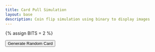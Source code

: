 ```yaml
---
title: Card Pull Simulation
layout: base
description: Coin flip simulation using binary to display images
---
```

{% assign BITS = 2 %}

<head>
    <title>Random Card Generator</title>
</head>
<body>

<button onclick="handleButtonClick()">Generate Random Card</button>
<img id="cardImage" src="" alt="">
<p id="cardImage"></p>

<script>
var cards = ["Ace", "2", "3", "4", "5", "6", "7", "8", "9", "10", "Jack", "Queen", "King"];
var suits = ["Diamonds", "Hearts", "Spades", "Clubs"];

function handleButtonClick() {
  var randomCard = cards[Math.floor(Math.random() * cards.length)];
  var randomSuit = suits[Math.floor(Math.random() * suits.length)];
  var cardOutput = document.getElementById("cardOutput");
  cardOutput.textContent = randomCard + " of " + randomSuit;
  var cardImage = document.getElementById("cardImage");
  if (randomCard === "Ace" && randomSuit === "Spades") {
    cardImage.setAttribute("src", "C1.png");
  } else if (randomCard === "2" && randomSuit === "Spades") {
    cardImage.setAttribute("src", "C2.png");
  } else if (randomCard === "3" && randomSuit === "Spades") {
    cardImage.setAttribute("src", "C3.png");
  } else if (randomCard === "4" && randomSuit === "Spades") {
    cardImage.setAttribute("src", "C4.png");
  } else if (randomCard === "5" && randomSuit === "Spades") {
    cardImage.setAttribute("src", "C5.png");
  } else if (randomCard === "6" && randomSuit === "Spades") {
    cardImage.setAttribute("src", "C6.png");
  } else if (randomCard === "7" && randomSuit === "Spades") {
    cardImage.setAttribute("src", "C7.png");
  } else if (randomCard === "8" && randomSuit === "Spades") {
    cardImage.setAttribute("src", "C8.png");
  } else if (randomCard === "9" && randomSuit === "Spades") {
    cardImage.setAttribute("src", "C9.png");
  } else if (randomCard === "10" && randomSuit === "Spades") {
    cardImage.setAttribute("src", "C10.png");
  } else if (randomCard === "Jack" && randomSuit === "Spades") {
    cardImage.setAttribute("src", "C11.png");
  } else if (randomCard === "Queen" && randomSuit === "Spades") {
    cardImage.setAttribute("src", "C12.png");
  } else if (randomCard === "King" && randomSuit === "Spades") {
    cardImage.setAttribute("src", "C13.png");
  } else if (randomCard === "Ace" && randomSuit === "Diamonds") {
    cardImage.setAttribute("src", "D1.png");
  } else if (randomCard === "2" && randomSuit === "Diamonds") {
    cardImage.setAttribute("src", "D2.png");
  } else if (randomCard === "3" && randomSuit === "Diamonds") {
    cardImage.setAttribute("src", "D3.png");
  } else if (randomCard === "4" && randomSuit === "Diamonds") {
    cardImage.setAttribute("src", "D4.png");
  } else if (randomCard === "5" && randomSuit === "Diamonds") {
    cardImage.setAttribute("src", "D5.png");
  } else if (randomCard === "6" && randomSuit === "Diamonds") {
    cardImage.setAttribute("src", "D6.png");
  } else if (randomCard === "7" && randomSuit === "Diamonds") {
    cardImage.setAttribute("src", "D7.png"); 
  } else if (randomCard === "8" && randomSuit === "Diamonds") {
    cardImage.setAttribute("src", "D8.png");
  } else if (randomCard === "9" && randomSuit === "Diamonds") {
    cardImage.setAttribute("src", "D9.png");
  } else if (randomCard === "10" && randomSuit === "Diamonds") {
    cardImage.setAttribute("src", "D10.png");
  } else if (randomCard === "Jack" && randomSuit === "Diamonds") {
    cardImage.setAttribute("src", "D11.png");
  } else if (randomCard === "Queen" && randomSuit === "Diamonds") {
    cardImage.setAttribute("src", "D12.png");
  } else if (randomCard === "King" && randomSuit === "Diamonds") {
    cardImage.setAttribute("src", "D13.png");
  } else if (randomCard === "Ace" && randomSuit === "Hearts") {
    cardImage.setAttribute("src", "H1.png");
  } else if (randomCard === "2" && randomSuit === "Hearts") {
    cardImage.setAttribute("src", "H2.png");
  } else if (randomCard === "3" && randomSuit === "Hearts") {
    cardImage.setAttribute("src", "H3.png");
  } else if (randomCard === "4" && randomSuit === "Hearts") {
    cardImage.setAttribute("src", "H4.png");
  } else if (randomCard === "5" && randomSuit === "Hearts") {
    cardImage.setAttribute("src", "H5.png");
  } else if (randomCard === "6" && randomSuit === "Hearts") {
    cardImage.setAttribute("src", "H6.png");
  } else if (randomCard === "7" && randomSuit === "Hearts") {
    cardImage.setAttribute("src", "H7.png"); 
  } else if (randomCard === "8" && randomSuit === "Hearts") {
    cardImage.setAttribute("src", "H8.png");
  } else if (randomCard === "9" && randomSuit === "Hearts") {
    cardImage.setAttribute("src", "H9.png");
  } else if (randomCard === "10" && randomSuit === "Hearts") {
    cardImage.setAttribute("src", "H10.png");
  } else if (randomCard === "Jack" && randomSuit === "Hearts") {
    cardImage.setAttribute("src", "H11.png");
  } else if (randomCard === "Queen" && randomSuit === "Hearts") {
    cardImage.setAttribute("src", "H12.png");
  } else if (randomCard === "King" && randomSuit === "Hearts") {
    cardImage.setAttribute("src", "H13.png");
  } else if (randomCard === "Ace" && randomSuit === "Clubs") {
    cardImage.setAttribute("src", "S1.png");
  } else if (randomCard === "2" && randomSuit === "Clubs") {
    cardImage.setAttribute("src", "S2.png");
  } else if (randomCard === "3" && randomSuit === "Clubs") {
    cardImage.setAttribute("src", "S3.png");
  } else if (randomCard === "4" && randomSuit === "Clubs") {
    cardImage.setAttribute("src", "S4.png");
  } else if (randomCard === "5" && randomSuit === "Clubs") {
    cardImage.setAttribute("src", "S5.png");
  } else if (randomCard === "6" && randomSuit === "Clubs") {
    cardImage.setAttribute("src", "S6.png");
  } else if (randomCard === "7" && randomSuit === "Clubs") {
    cardImage.setAttribute("src", "S7.png"); 
  } else if (randomCard === "8" && randomSuit === "Clubs") {
    cardImage.setAttribute("src", "S8.png");
  } else if (randomCard === "9" && randomSuit === "Clubs") {
    cardImage.setAttribute("src", "S9.png");
  } else if (randomCard === "10" && randomSuit === "Clubs") {
    cardImage.setAttribute("src", "S10.png");
  } else if (randomCard === "Jack" && randomSuit === "Clubs") {
    cardImage.setAttribute("src", "S11.png");
  } else if (randomCard === "Queen" && randomSuit === "Clubs") {
    cardImage.setAttribute("src", "S12.png");
  } else if (randomCard === "King" && randomSuit === "Clubs") {
    cardImage.setAttribute("src", "S13.png");
}
}


</body>
